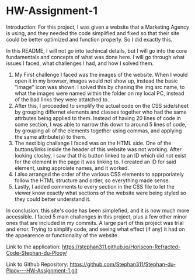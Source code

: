 # HW-Assignment-1
Introduction: For this project, I was given a website that a Marketing Agency is using, and they needed the code simplified and fixed so that
their site could be better optimized and function properly. So I did exactly this.

In this README, I will not go into techincal details, but I will go into the core fundamentals and concepts of what was done here. I will go through
what issues I faced, what challenges I had, and how I solved them. 

1. My First challenge I faced was the images of the website. When I would open it in my browser, images would not show up, instead the 
basic "image" icon was shown. I solved this by chaning the img src name, to what the images were named within the folder on my local PC, instead
of the bad links they were attatched to.
2. After this, I proceeded to simplify the actual code on the CSS side/sheet by grouping differnet elements and classes together who had the same
attrbutes being applied to them. Instead of having 20 lines of code in some section, I was able to narrow this down to around 5 lines of code, by grouping all of the elements together using commas, and applying the same attribute(s) to them.
3. The next big challange I faced was on the HTML side. One of the buttons/links inside the header of this website was not working. After looking
closley, I saw that this button linked to an ID which did not exist for the element in the page it was linking to. I created an ID for said element, using approiate names, and it worked.
4. I also arranged the order of the various CSS elements to apprporiately follow the HTML structure and order, so everything made sense.
5. Lastly, I added comments to every section in the CSS file to let the viewer know exactly what sections of the website were being styled so they could better understand it.

In conclusion, this site's code has been simplefied, and it is now much more accessible. I faced 5 main challenges in this project, plus a few other minor ones that are included in my commits. A large part of this project was trial and error. Trying to simplify code, and seeing what effect (if any) it had on the appearence or functionality of the website.

Link to the application: https://stephan311.github.io/Horiseon-Refracted-Code-Stephan-du-Plooy/ 

Link to Github Repository: https://github.com/Stephan311/Stephan-du-Plooy---HW-Assignment-1.git 

